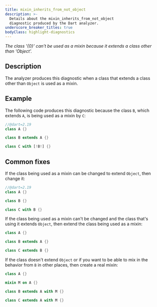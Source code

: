 ```yaml
---
title: mixin_inherits_from_not_object
description: >-
  Details about the mixin_inherits_from_not_object
  diagnostic produced by the Dart analyzer.
underscore_breaker_titles: true
bodyClass: highlight-diagnostics
---
```


_The class '{0}' can't be used as a mixin because it extends a class other than 'Object'._

## Description

The analyzer produces this diagnostic when a class that extends a class
other than `Object` is used as a mixin.

## Example

The following code produces this diagnostic because the class `B`, which
extends `A`, is being used as a mixin by `C`:

```dart
//@dart=2.19
class A {}

class B extends A {}

class C with [!B!] {}
```

## Common fixes

If the class being used as a mixin can be changed to extend `Object`, then
change it:

```dart
//@dart=2.19
class A {}

class B {}

class C with B {}
```

If the class being used as a mixin can't be changed and the class that's
using it extends `Object`, then extend the class being used as a mixin:

```dart
class A {}

class B extends A {}

class C extends B {}
```

If the class doesn't extend `Object` or if you want to be able to mix in
the behavior from `B` in other places, then create a real mixin:

```dart
class A {}

mixin M on A {}

class B extends A with M {}

class C extends A with M {}
```
